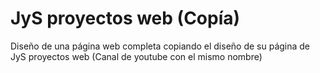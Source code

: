 # JyS proyectos web (Copía)
Diseño de una página web completa copiando el diseño de su página de JyS proyectos web (Canal de youtube con el mismo nombre)
